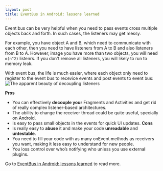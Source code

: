 ```yaml
---
layout: post
title: EventBus in Android: lessons learned
---
```


Event bus can be very helpful when you need to pass events cross multiple objects back and forth. In such cases, the listeners may get messy. 

For example, you have object A and B, which need to communicate with each other, then you need to have listeners from A to B and also listeners from B to A. However, image you have more than two objects, you will need `o(n^2)` listenrs. If you don't remove all listeners, you will likely to run to memory leak.

With event bus, the life is much easier, where each object only need to register to the event bus to recevice events and post events to event bus:
![The apparent beauty of decoupling listeners](https://cdn-images-1.medium.com/max/1600/0*iGI8gnniCi7ol-I_.)

**Pros**
  - You can effectively **decouple your** Fragments and Activities and get rid of really complex listener-based architectures.
  - The ability to change the receiver thread could be quite useful, specially on Android.
  - Is easy to pass small objects in the events for quick UI updates.
**Cons**
  - Is really easy to **abuse** it and make your code **unreadable** and **untestable**.
  - You need to fill your code with as many onEvent methods as receivers you want, making it less easy to understand for new people.
  - You loss control over who’s notifying who unless you use external plugins.

Go to [EventBus in Android: lessons learned](https://medium.com/@aballano/eventbus-in-android-lessons-learned-5403747aa3dd) to read more.

